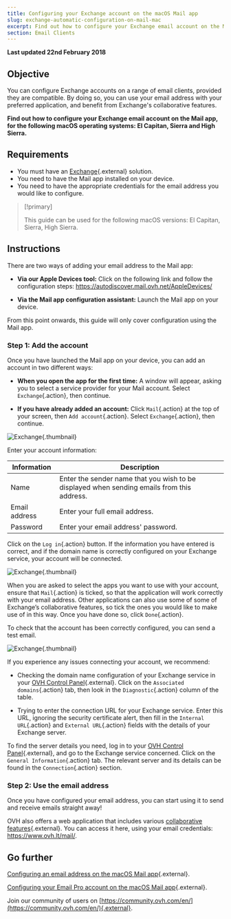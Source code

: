 ```yaml
---
title: Configuring your Exchange account on the macOS Mail app
slug: exchange-automatic-configuration-on-mail-mac
excerpt: Find out how to configure your Exchange email account on the Mail app, for the following macOS operating systems - El Capitan, Sierra and High Sierra
section: Email Clients
---
```


**Last updated 22nd February 2018**

## Objective

You can configure Exchange accounts on a range of email clients, provided they are compatible. By doing so, you can use your email address with your preferred application, and benefit from Exchange's collaborative features.

**Find out how to configure your Exchange email account on the Mail app, for the following macOS operating systems: El Capitan, Sierra and High Sierra.**


## Requirements

- You must have an [Exchange](https://www.ovh.lt/El_pastas/){.external} solution.
- You need to have the Mail app installed on your device.
- You need to have the appropriate credentials for the email address you would like to configure.

> [!primary]
>
> This guide can be used for the following macOS versions: El Capitan, Sierra, High Sierra.
>

## Instructions

There are two ways of adding your email address to the Mail app:

- **Via our Apple Devices tool:** Click on the following link and follow the configuration steps:  <https://autodiscover.mail.ovh.net/AppleDevices/>

- **Via the Mail app configuration assistant:** Launch the Mail app on your device.

From this point onwards, this guide will only cover configuration using the Mail app.

### Step 1: Add the account

Once you have launched the Mail app on your device, you can add an account in two different ways:

- **When you open the app for the first time:** A window will appear, asking you to select a service provider for your Mail account. Select `Exchange`{.action}, then continue.

- **If you have already added an account:** Click `Mail`{.action} at the top of your screen, then `Add account`{.action}. Select `Exchange`{.action}, then continue.

![Exchange](images/configuration-mail-macos-step1.png){.thumbnail}

Enter your account information:

|Information|Description| 
|---|---| 
|Name|Enter the sender name that you wish to be displayed when sending emails from this address.|
|Email address|Enter your full email address.|
|Password|Enter your email address' password.|  

Click on the `Log in`{.action} button. If the information you have entered is correct, and if the domain name is correctly configured on your Exchange service, your account will be connected.

![Exchange](images/configuration-mail-macos-step2.png){.thumbnail}

When you are asked to select the apps you want to use with your account, ensure that `Mail`{.action} is ticked, so that the application will work correctly with your email address. Other applications can also use some of some of Exchange’s collaborative features, so tick the ones you would like to make use of in this way. Once you have done so, click `Done`{.action}.

To check that the account has been correctly configured, you can send a test email.

![Exchange](images/configuration-mail-macos-step3.png){.thumbnail}

If you experience any issues connecting your account, we recommend:

- Checking the domain name configuration of your Exchange service in your [OVH Control Panel](https://www.ovh.com/auth/?action=gotomanager){.external}. Click on the `Associated domains`{.action} tab, then look in the `Diagnostic`{.action} column of the table.

- Trying to enter the connection URL for your Exchange service. Enter this URL, ignoring the security certificate alert, then fill in the `Internal URL`{.action} and `External URL`{.action} fields with the details of your Exchange server.

To find the server details you need, log in to your [OVH Control Panel](https://www.ovh.com/auth/?action=gotomanager){.external}, and go to the Exchange service concerned. Click on the `General Information`{.action} tab. The relevant server and its details can be found in the `Connection`{.action} section.

### Step 2: Use the email address

Once you have configured your email address, you can start using it to send and receive emails straight away!

OVH also offers a web application that includes various [collaborative features](https://www.ovh.lt/El_pastas/){.external}. You can access it here, using your email credentials: <https://www.ovh.lt/mail/>.

## Go further

[Configuring an email address on the macOS Mail app](https://docs.ovh.com/lt/emails/guide-configuring-mail-on-macos/){.external}.

[Configuring your Email Pro account on the macOS Mail app](hhttps://docs.ovh.com/lt/emails-pro/configuring-email-pro-macos-mail/){.external}.

Join our community of users on [https://community.ovh.com/en/](https://community.ovh.com/en/){.external}.
